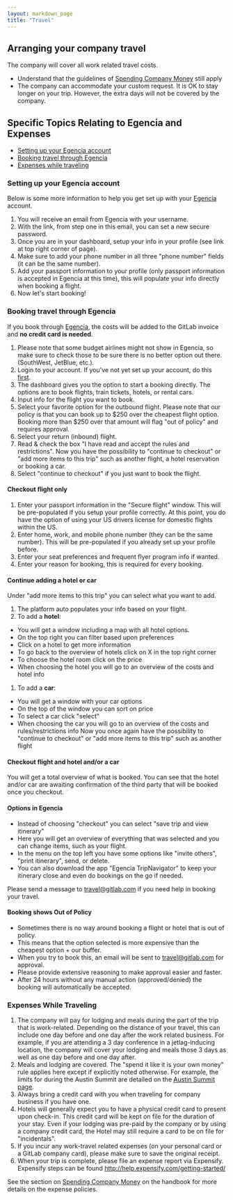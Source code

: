 ```yaml
---
layout: markdown_page
title: "Travel"
---
```


## Arranging your company travel

The company will cover all work related travel costs.  
- Understand that the guidelines of [Spending Company Money](https://about.gitlab.com/handbook/#spending-company-money) still apply
- The company can accommodate your custom request. It is OK to stay longer on
your trip. However, the extra days will not be covered by the company.

## Specific Topics Relating to Egencia and Expenses

- [Setting up your Egencia account](#setup-egencia)  
- [Booking travel through Egencia](#egencia)  
- [Expenses while traveling](#expenses-while-traveling)


### Setting up your Egencia account<a name="setup-egencia"></a>

Below is some more information to help you get set up with your [Egencia](https://www.egencia.com) account.  

1. You will receive an email from Egencia with your username.
1. With the link, from step one in this email, you can set a new secure password.
1. Once you are in your dashboard, setup your info in your profile (see link at top right corner of page).
1. Make sure to add your phone number in all three "phone number" fields (it can be the same number).
1. Add your passport information to your profile (only passport information is accepted in Egencia at this time), this will populate your info directly when booking a flight.
1. Now let's start booking!

### Booking travel through Egencia <a name="egencia"></a>

If you book through [Egencia](https://www.egencia.com), the costs will be added
to the GitLab invoice and **no credit card is needed**.

1. Please note that some budget airlines might not show in Egencia, so make sure
to check those to be sure there is no better option out there. (SouthWest, JetBlue, etc.).
1. Login to your account. If you've not yet set up your account, do this [first](#setup-egencia).
1. The dashboard gives you the option to start a booking directly. The options are
to book flights, train tickets, hotels, or rental cars.
1. Input info for the flight you want to book.
1. Select your favorite option for the outbound flight. Please note that our policy
is that you can book up to $250 over the cheapest flight option. Booking more than
$250 over that amount will flag "out of policy" and requires approval.
1. Select your return (inbound) flight.
1. Read & check the box "I have read and accept the rules and restrictions". Now
you have the possibility to "continue to checkout" or "add more items to this trip"
such as another flight, a hotel reservation or booking a car.
1. Select "continue to checkout" if you just want to book the flight.

#### Checkout flight only

1. Enter your passport information in the "Secure flight" window. This will be
pre-populated if you setup your profile correctly. At this point, you do have the
option of using your US drivers license for domestic flights within the US.
1. Enter home, work, and mobile phone number (they can be the same number). This
will be pre-populated if you already set up your profile before.
1. Enter your seat preferences and frequent flyer program info if wanted.
1. Enter your reason for booking, this is required for every booking.

#### Continue adding a hotel or car

Under "add more items to this trip" you can select what you want to add.

1. The platform auto populates your info based on your flight.
1. To add a **hotel**:
  - You will get a window including a map with all hotel options.
  - On the top right you can filter based upon preferences
  - Click on a hotel to get more information
  - To go back to the overview of hotels click on X in the top right corner
  - To choose the hotel room click on the price
  - When choosing the hotel you will go to an overview of the costs and hotel info
1. To add a **car**:
  - You will get a window with your car options
  - On the top of the window you can sort on price
  - To select a car click "select"
  - When choosing the car you will go to an overview of the costs and rules/restrictions info
Now you once again have the possibility to "continue to checkout" or "add more items to this trip" such as another flight

#### Checkout flight and hotel and/or a car

You will get a total overview of what is booked. You can see that the hotel and/or car are awaiting confirmation of the third party that will be booked once you checkout.

#### Options in Egencia

* Instead of choosing "checkout" you can select "save trip and view itinerary"
* Here you will get an overview of everything that was selected and you can change items, such as your flight.
* In the menu on the top left you have some options like "invite others", "print itinerary", send, or delete.
* You can also download the app "Egencia TripNavigator" to keep your itinerary close and even do bookings on the go if needed.

Please send a message to travel@gitlab.com if you need help in booking your travel.

#### Booking shows Out of Policy

* Sometimes there is no way around booking a flight or hotel that is out of policy.
* This means that the option selected is more expensive than the cheapest option + our buffer.
* When you try to book this, an email will be sent to travel@gitlab.com for approval.
* Please provide extensive reasoning to make approval easier and faster.
* After 24 hours without any manual action (approved/denied) the booking will automatically be accepted.

### Expenses While Traveling <a name="expenses-while-traveling"></a>

1. The company will pay for lodging and meals during the part of the trip
that is work-related. Depending on the distance of your travel, this can include
one day before and one day after the work related business. For example, if you
are attending a 3 day conference in a jetlag-inducing location, the company will
cover your lodging and meals those 3 days as well as one day before and one day after.
1. Meals and lodging are covered. The "spend it like it is your own money" rule applies here except
if explicitly noted otherwise. For example, the limits for during the Austin Summit
are detailed on the [Austin Summit page](https://dev.gitlab.org/summit_group_2016/Austin-Summit-2016-project).
1. Always bring a credit card with you when traveling for company business if you have one.
1. Hotels will generally expect you to have a physical credit card to present upon check-in.
This credit card will be kept on file for the duration of your stay. Even if your lodging
was pre-paid by the company or by using a company credit card, the Hotel may still
require a card to be on file for "incidentals".
1. If you incur any work-travel related expenses (on your personal card or a GitLab
company card), please make sure to save the original receipt.
1. When your trip is complete, please file an expense report via Expensify.
Expensify steps can be found http://help.expensify.com/getting-started/

See the section on [Spending Company Money](https://about.gitlab.com/handbook/#spending-company-money)
on the handbook for more details on the expense policies.

